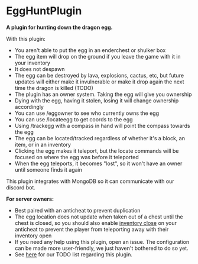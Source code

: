 # EggHuntPlugin
**A plugin for hunting down the dragon egg.**

With this plugin:

- You aren't able to put the egg in an enderchest or shulker box
- The egg item will drop on the ground if you leave the game with it in your inventory
- It does not despawn
- The egg can be destroyed by lava, explosions, cactus, etc, but future updates will either make it invulnerable or make it drop again the next time the dragon is killed (TODO)
- The plugin has an owner system. Taking the egg will give you ownership
- Dying with the egg, having it stolen, losing it will change ownership accordingly
- You can use /eggowner to see who currently owns the egg
- You can use /locateegg to get coords to the egg
- Using /trackegg with a compass in hand will point the compass towards the egg
- The egg can be located/tracked regardless of whether it's a block, an item, or in an inventory
- Clicking the egg makes it teleport, but the locate commands will be focused on where the egg was before it teleported
- When the egg teleports, it becomes "lost", so it won't have an owner until someone finds it again

This plugin integrates with MongoDB so it can communicate with our discord bot.

**For server owners:**
- Best paired with an anticheat to prevent duplication
- The egg location does not update when taken out of a chest until the chest is closed, so you should also enable [inventory close](https://github.com/NoCheatPlus/Docs/wiki/%5BInventory%5D-Open) on your anticheat to prevent the player from teleporting away with their inventory open
- If you need any help using this plugin, open an issue. The configuration can be made more user-friendly, we just haven't bothered to do so yet.
- See [here](https://github.com/HyperSMP/EggHuntPlugin/projects/1) for our TODO list regarding this plugin.
